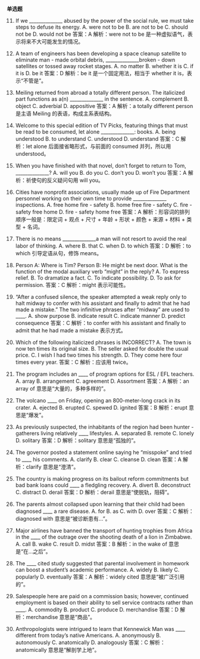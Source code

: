 **单选题**

11. If we ______________ abused by the power of the social rule, we must take steps to defuse its energy.
A. were not to be  B. are not to be  C. should not be  D. would not be
答案：A
解析：were not to be 是一种虚拟语气，表示将来不大可能发生的情况。

12. A team of engineers has been developing a space cleanup satellite to eliminate man - made orbital debris, ______________broken - down satellites or tossed away rocket stages.
A. no matter  B. whether it is  C. if it is  D. be it
答案：D
解析：be it 是一个固定用法，相当于 whether it is，表示“不管是”。

13. Meiling returned from abroad a totally different person. The italicized part functions as a(n) ______________ in the sentence.
A. complement  B. object  C. adverbial  D. appositive
答案：A
解析：a totally different person 是主语 Meiling 的表语，构成主系表结构。

14. Welcome to this special edition of TV Picks, featuring things that must be read to be consumed, let alone ______________: books.
A. being understood  B. to understand  C. understood  D. understand
答案：C
解析：let alone 后面接省略形式，与前面的 consumed 并列，所以用 understood。

15. When you have finished with that novel, don’t forget to return to Tom, ______________?
A. will you  B. do you  C. don’t you  D. won’t you
答案：A
解析：祈使句的反义疑问句用 will you。

16. Cities have nonprofit associations, usually made up of Fire Department personnel working on their own time to provide ______________ inspections.
A. free home fire - safety  B. home free fire - safety  C. fire - safety free home  D. fire - safety home free
答案：A
解析：形容词的排列顺序一般是：限定词 + 观点 + 尺寸 + 年龄 + 形状 + 颜色 + 来源 + 材料 + 类型 + 名词。

17. There is no means ______________a man will not resort to avoid the real labor of thinking.
A. where  B. that  C. when  D. to which
答案：D
解析：to which 引导定语从句，修饰 means。

18. Person A: Where is Tim?
Person B: He might be next door.
What is the function of the modal auxiliary verb “might” in the reply?
A. To express relief. B. To dramatize a fact. C. To indicate possibility. D. To ask for permission.
答案：C
解析：might 表示可能性。

19. “After a confused silence, the speaker attempted a weak reply only to halt midway to confer with his assistant and finally to admit that he had made a mistake.” The two infinitive phrases after “midway” are used to ____.
A. show purpose  B. indicate result  C. indicate manner  D. predict consequence
答案：C
解析：to confer with his assistant and finally to admit that he had made a mistake 表示方式。

20. Which of the following italicized phrases is INCORRECT?
A. The town is now ten times its original size. B. The seller asked for double the usual price. C. I wish I had two times his strength. D. They come here four times every year.
答案：C
解析：应该用 twice。

21. The program includes an ____ of program options for ESL / EFL teachers.
A. array B. arrangement C. agreement D. Assortment
答案：A
解析：an array of 意思是“大量的，多种多样的”。

22. The volcano ____ on Friday, opening an 800-meter-long crack in its crater.
A. ejected B. erupted C. spewed D. ignited
答案：B
解析：erupt 意思是“爆发”。

23. As previously suspected, the inhabitants of the region had been hunter - gatherers living relatively ____ lifestyles.
A. separated B. remote C. lonely D. solitary
答案：D
解析：solitary 意思是“孤独的”。

24. The governor posted a statement online saying he “misspoke” and tried to ____ his comments.
A. clarify B. clear C. cleanse D. clean
答案：A
解析：clarify 意思是“澄清”。

25. The country is making progress on its bailout reform commitments but bad bank loans could ____ a fledgling recovery.
A. divert B. deconstruct C. distract D. derail
答案：D
解析：derail 意思是“使脱轨，阻碍”。

26. The parents almost collapsed upon learning that their child had been diagnosed ____ a rare disease.
A. for B. as C. with D. over
答案：C
解析：diagnosed with 意思是“被诊断患有…”。

27. Major airlines have banned the transport of hunting trophies from Africa in the ____ of the outrage over the shooting death of a lion in Zimbabwe.
A. call B. wake C. result D. midst
答案：B
解析：in the wake of 意思是“在…之后”。

28. The ____ cited study suggested that parental involvement in homework can boost a student’s academic performance.
A. widely B. likely C. popularly D. eventually
答案：A
解析：widely cited 意思是“被广泛引用的”。

29. Salespeople here are paid on a commission basis; however, continued employment is based on their ability to sell service contracts rather than ____.
A. commodity B. product C. produce D. merchandise
答案：D
解析：merchandise 意思是“商品”。

30. Anthropologists were intrigued to learn that Kennewick Man was ____ different from today’s native Americans.
A. anonymously B. autonomously C. anatomically D. analogously
答案：C
解析：anatomically 意思是“解剖学上地”。